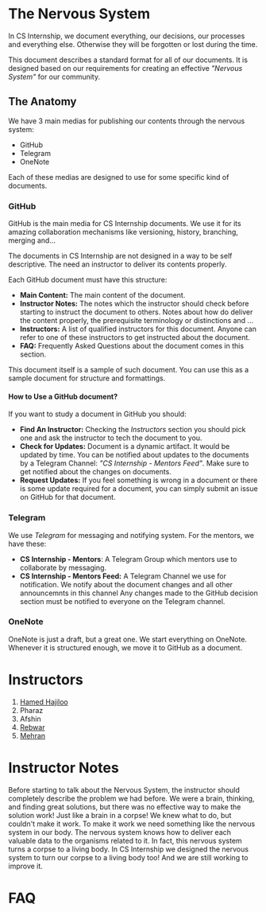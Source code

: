 # The Nervous System

In CS Internship, we document everything, our decisions, our processes and everything else. Otherwise they will be forgotten or lost during the time.

This document describes a standard format for all of our documents. It is designed based on our requirements for creating an effective *"Nervous System"* for our community.

## The Anatomy
We have 3 main medias for publishing our contents through the nervous system:
 - GitHub
 - Telegram
 - OneNote

Each of these medias are designed to use for some specific kind of documents.
### GitHub
GitHub is the main media for CS Internship documents. We use it for its amazing collaboration mechanisms like versioning, history, branching, merging and...

The documents in CS Internship are not designed in a way to be self descriptive. The need an instructor to deliver its contents properly. 

Each GitHub document must have this structure:
 - **Main Content:** The main content of the document.
 - **Instructor Notes:** The notes which the instructor should check before starting to instruct the document to others. Notes about how do deliver the content properly, the prerequisite terminology or distinctions and ...
 - **Instructors:** A list of qualified instructors for this document. Anyone can refer to one of these instructors to get instructed about the document.
 - **FAQ:** Frequently Asked Questions about the document comes in this section.

This document itself is a sample of such document. You can use this as a sample document for structure and formattings.

#### How to Use a GitHub document?
If you want to study a document in GitHub you should:
 - **Find An Instructor:** Checking the *Instructors* section you should pick one and ask the instructor to tech the document to you.
 - **Check for Updates:** Document is a dynamic artifact. It would be updated by time. You can be notified about updates to the documents by a Telegram Channel: *"CS Internship - Mentors Feed"*. Make sure to get notified about the changes on documents.
 - **Request Updates:** If you feel something is wrong in a document or there is some update required for a document, you can simply submit an issue on GitHub for that document.

### Telegram 
We use *Telegram* for messaging and notifying system. For the mentors, we have these:
 - **CS Internship - Mentors**: A Telegram Group which mentors use to collaborate by messaging.
 - **CS Internship - Mentors Feed:** A Telegram Channel we use for notification. We notify about the document changes and all other announcemnts in this channel
    Any changes made to the GitHub decision section must be notified to everyone on the Telegram channel.

### OneNote
OneNote is just a draft, but a great one. We start everything on OneNote. Whenever it is structured enough, we move it to GitHub as a document.

# Instructors
1. [Hamed Hajiloo](https://github.com/hamedhajiloo)
2. Pharaz
3. Afshin
4. [Rebwar](https://github.com/rebwar)
5. [Mehran](https://mehrandvd.me)

# Instructor Notes
Before starting to talk about the Nervous System, the instructor should completely describe the problem we had before. We were a brain, thinking, and finding great solutions, but there was no effective way to make the solution work! Just like a brain in a corpse! We knew what to do, but couldn't make it work. To make it work we need something like the nervous system in our body. The nervous system knows how to deliver each valuable data to the organisms related to it. In fact, this nervous system turns a corpse to a living body. In CS Internship we designed the nervous system to turn our corpse to a living body too! And we are still working to improve it.

# FAQ





